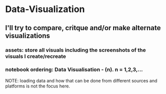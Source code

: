 # Data-Visualization
## I'll try to compare, critque and/or make alternate visualizations 

### assets: store all visuals including the screenshots of the visuals I create/recreate
### notebook ordering: Data Visualisation - (n). n = 1,2,3,...  

NOTE: loading data and how that can be done from different sources and platforms is not the focus here.
